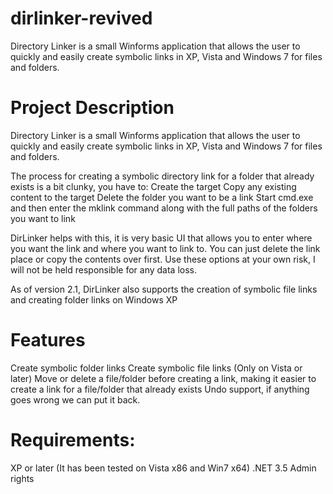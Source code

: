 # dirlinker-revived
Directory Linker is a small Winforms application that allows the user to quickly and easily create symbolic links in XP, Vista and Windows 7 for files and folders.

# Project Description
Directory Linker is a small Winforms application that allows the user to quickly and easily create symbolic links in XP, Vista and Windows 7 for files and folders. 

The process for creating a symbolic directory link for a folder that already exists is a bit clunky, you have to:
Create the target
Copy any existing content to the target
Delete the folder you want to be a link
Start cmd.exe and then enter the mklink command along with the full paths of the folders you want to link

DirLinker helps with this, it is very basic UI that allows you to enter where you want the link and where you want to link to. You can just delete the link place or copy the contents over first. Use these options at your own risk, I will not be held responsible for any data loss.

As of version 2.1, DirLinker also supports the creation of symbolic file links and creating folder links on Windows XP 

# Features
Create symbolic folder links
Create symbolic file links (Only on Vista or later)
Move or delete a file/folder before creating a link, making it easier to create a link for a file/folder that already exists
Undo support, if anything goes wrong we can put it back.

# Requirements:
XP or later (It has been tested on Vista x86 and Win7 x64)
.NET 3.5
Admin rights
